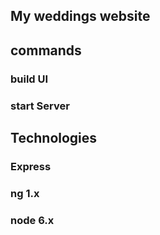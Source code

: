 ## My weddings website

## commands
### build UI
### start Server

## Technologies
### Express
### ng 1.x
### node 6.x
